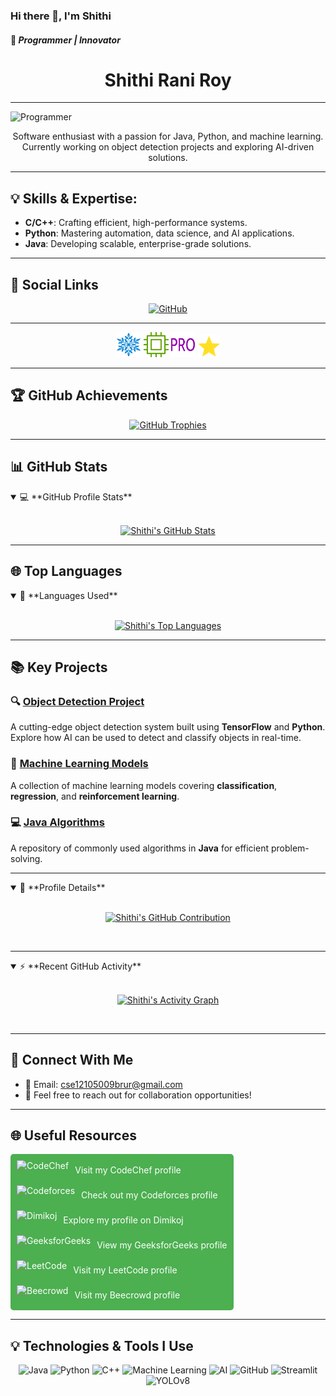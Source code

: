### Hi there 👋, I'm Shithi

#### 🌟 ***Programmer | Innovator***

<h1 align="center">Shithi Rani Roy</h1>

---

![Programmer](https://arturssmirnovs.github.io/github-profile-readme-generator/images/banner.png)

<p align="center">Software enthusiast with a passion for Java, Python, and machine learning. Currently working on object detection projects and exploring AI-driven solutions.</p>

---

## 💡 **Skills & Expertise**:

- **C/C++**: Crafting efficient, high-performance systems.
- **Python**: Mastering automation, data science, and AI applications.
- **Java**: Developing scalable, enterprise-grade solutions.

---

## 🔗 **Social Links**

<p align="center">
  <a href="https://github.com/Shithi14"><img src="https://img.shields.io/badge/-GitHub-%23121011?style=flat-square&logo=github&logoColor=white" alt="GitHub"></a>
</p>

---

<p align="center">
  <a href='https://archiveprogram.github.com/'><img src='https://raw.githubusercontent.com/acervenky/animated-github-badges/master/assets/acbadge.gif' width='40' height='40'></a>
  <a href='https://docs.github.com/en/developers'><img src='https://raw.githubusercontent.com/acervenky/animated-github-badges/master/assets/devbadge.gif' width='40' height='40'></a>
  <a href='https://github.com/pricing'><img src='https://raw.githubusercontent.com/acervenky/animated-github-badges/master/assets/pro.gif' width='40' height='40'></a>
  <a href='https://stars.github.com/'><img src='https://raw.githubusercontent.com/acervenky/animated-github-badges/master/assets/starbadge.gif' width='35' height='35'></a>
</p>

---

## 🏆 **GitHub Achievements**

<p align="center">
  <a href="https://github.com/ryo-ma/github-profile-trophy">
    <img src="https://github-profile-trophy.vercel.app/?username=Shithi14&theme=gruvbox&column=8&bg_color=000000" alt="GitHub Trophies">
  </a>
</p>


---

## 📊 **GitHub Stats**

<details open> 
  <summary>💻 **GitHub Profile Stats**</summary> 
  <br/> 
  <p align="center"> 
    <a href="https://github.com/Shithi14"> 
      <img alt="Shithi's GitHub Stats" src="https://github-readme-stats.vercel.app/api?username=Shithi14&show_icons=true&count_private=true&theme=tokyonight&hide_border=true&bg_color=0D1117&title_color=58A6FF&icon_color=F8D866" height="192px"/> 
    </a> 
  </p> 
</details>

---

## 🌐 **Top Languages**

<details open> 
  <summary>📝 **Languages Used**</summary> 
  <br/> 
  <p align="center"> 
    <a href="https://github.com/Shithi14"> 
      <img alt="Shithi's Top Languages" src="https://github-readme-stats.vercel.app/api/top-langs/?username=Shithi14&langs_count=8&layout=compact&theme=tokyonight&hide_border=true&bg_color=0D1117&title_color=58A6FF&icon_color=F8D866" height="192px"/> 
    </a> 
  </p> 
</details>

---

## 📚 **Key Projects**

### 🔍 [Object Detection Project](https://github.com/Shithi14/Object-Detection)

A cutting-edge object detection system built using **TensorFlow** and **Python**. Explore how AI can be used to detect and classify objects in real-time.

### 🧠 [Machine Learning Models](https://github.com/Shithi14/Machine-Learning-Models)

A collection of machine learning models covering **classification**, **regression**, and **reinforcement learning**.

### 💻 [Java Algorithms](https://github.com/Shithi14/Java-Algorithms)

A repository of commonly used algorithms in **Java** for efficient problem-solving.

---

<details open> 
  <summary>📌 **Profile Details**</summary> 
  <br/>
  <p align="center">
    <a href="https://github.com/Shithi14">
      <img src="https://github-profile-summary-cards.vercel.app/api/cards/profile-details?username=Shithi14&theme=tokyonight" alt="Shithi's GitHub Contribution"/>
    </a>
  </p>
  <br/>
</details>

---

<details open> 
  <summary>⚡️ **Recent GitHub Activity**</summary> 
  <br/>
  <p align="center">
    <a href="https://github-readme-activity-graph.vercel.app/graph?username=Shithi14&bg_color=0D1117&color=58A6FF&line=F85D7F&point=FFFFFF&hide_border=true">
      <img alt="Shithi's Activity Graph" src="https://github-readme-activity-graph.vercel.app/graph?username=Shithi14&bg_color=0D1117&color=58A6FF&line=F85D7F&point=FFFFFF&hide_border=true"/>
    </a>
  </p>
  <br/>
</details>

---

## 📢 **Connect With Me**


- 📧 Email: [cse12105009brur@gmail.com](mailto:cse12105009brur@gmail.com)
- 💬 Feel free to reach out for collaboration opportunities!


---



## 🌐 **Useful Resources**

<div style="background-color:#4CAF50; padding: 10px; border-radius: 5px; width: fit-content;">
  <a href="https://www.codechef.com/users/shithiraniroy" target="_blank" style="display: flex; align-items: center; text-decoration: none; color: white; margin-bottom: 10px;">
    <img src="https://upload.wikimedia.org/wikipedia/commons/0/0d/CodeChef_logo.png" alt="CodeChef" style="height:30px; margin-right:10px;"/> Visit my CodeChef profile
  </a>

  <a href="https://codeforces.com/profile/SHITHIROY" target="_blank" style="display: flex; align-items: center; text-decoration: none; color: white; margin-bottom: 10px;">
    <img src="https://upload.wikimedia.org/wikipedia/commons/0/0f/Codeforces_logo.svg" alt="Codeforces" style="height:30px; margin-right:10px;"/> Check out my Codeforces profile
  </a>

  <a href="https://dimikoj.com/profile/o523?shithirani" target="_blank" style="display: flex; align-items: center; text-decoration: none; color: white; margin-bottom: 10px;">
    <img src="https://dimikoj.com/favicon.ico" alt="Dimikoj" style="height:30px; margin-right:10px;"/> Explore my profile on Dimikoj
  </a>

  <a href="https://www.geeksforgeeks.org/user/neelambaufmy/" target="_blank" style="display: flex; align-items: center; text-decoration: none; color: white; margin-bottom: 10px;">
    <img src="https://upload.wikimedia.org/wikipedia/commons/e/e3/GeeksforGeeks_logo.svg" alt="GeeksforGeeks" style="height:30px; margin-right:10px;"/> View my GeeksforGeeks profile
  </a>

  <a href="https://leetcode.com/u/ShithiRoy/" target="_blank" style="display: flex; align-items: center; text-decoration: none; color: white; margin-bottom: 10px;">
    <img src="https://upload.wikimedia.org/wikipedia/commons/a/ab/LeetCode_logo_2021.png" alt="LeetCode" style="height:30px; margin-right:10px;"/> Visit my LeetCode profile
  </a>

  <a href="https://judge.beecrowd.com/en/profile/820669" target="_blank" style="display: flex; align-items: center; text-decoration: none; color: white;">
    <img src="https://judge.beecrowd.com/favicon.ico" alt="Beecrowd" style="height:30px; margin-right:10px;"/> Visit my Beecrowd profile
  </a>
</div>




---

## 💡 **Technologies & Tools I Use**

<p align="center">
  <img alt="Java" src="https://img.shields.io/badge/Java-%23F8B40A.svg?&style=for-the-badge&logo=java&logoColor=white&color=black" />
  <img alt="Python" src="https://img.shields.io/badge/Python-%233776AB.svg?&style=for-the-badge&logo=python&logoColor=white&color=black" />
  <img alt="C++" src="https://img.shields.io/badge/C%2B%2B-%2300599C.svg?&style=for-the-badge&logo=c%2B%2B&logoColor=white&color=black" />
  <img alt="Machine Learning" src="https://img.shields.io/badge/Machine_Learning-%23007ACC.svg?&style=for-the-badge&logo=python&logoColor=white&color=black" />
  <img alt="AI" src="https://img.shields.io/badge/AI-%23007ACC.svg?&style=for-the-badge&logo=openai&logoColor=white&color=black" />
  <img alt="GitHub" src="https://img.shields.io/badge/GitHub-%23121011.svg?&style=for-the-badge&logo=github&logoColor=white&color=black" />
  <img alt="Streamlit" src="https://img.shields.io/badge/Streamlit-%23398D49.svg?&style=for-the-badge&logo=streamlit&logoColor=white&color=black" />
  <img alt="YOLOv8" src="https://img.shields.io/badge/YOLOv8-%232D3748.svg?&style=for-the-badge&logo=python&logoColor=white&color=black" />
</p>


